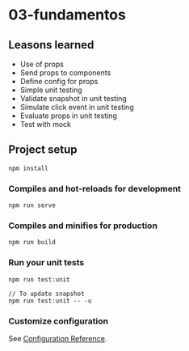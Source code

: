 # 03-fundamentos

## Leasons learned
- Use of props
- Send props to components
- Define config for props
- Simple unit testing
- Validate snapshot in unit testing
- Simulate click event in unit testing
- Evaluate props in unit testing
- Test with mock

## Project setup
```
npm install
```

### Compiles and hot-reloads for development
```
npm run serve
```

### Compiles and minifies for production
```
npm run build
```

### Run your unit tests
```
npm run test:unit

// To update snapshot
npm run test:unit -- -u
```

### Customize configuration
See [Configuration Reference](https://cli.vuejs.org/config/).
